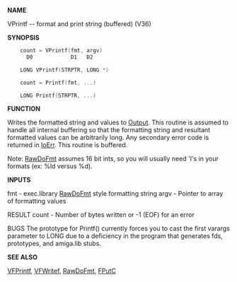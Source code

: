 
**NAME**

VPrintf -- format and print string (buffered) (V36)

**SYNOPSIS**

```c
    count = VPrintf(fmt, argv)
      D0            D1   D2

    LONG VPrintf(STRPTR, LONG *)

    count = Printf(fmt, ...)

    LONG Printf(STRPTR, ...)

```
**FUNCTION**

Writes the formatted string and values to [Output](Output).  This routine is
assumed to handle all internal buffering so that the formatting string
and resultant formatted values can be arbitrarily long.  Any secondary
error code is returned in [IoErr](IoErr).  This routine is buffered.

Note: [RawDoFmt](_OSVC) assumes 16 bit ints, so you will usually need 'l's in
your formats (ex: %ld versus %d).

**INPUTS**

fmt   - exec.library [RawDoFmt](_OSVC) style formatting string
argv  - Pointer to array of formatting values

RESULT
count - Number of bytes written or -1 (EOF) for an error

BUGS
The prototype for Printf() currently forces you to cast the first
varargs parameter to LONG due to a deficiency in the program
that generates fds, prototypes, and amiga.lib stubs.

**SEE ALSO**

[VFPrintf](VFPrintf), [VFWritef](VFWritef), [RawDoFmt](_OSVC), [FPutC](FPutC)
